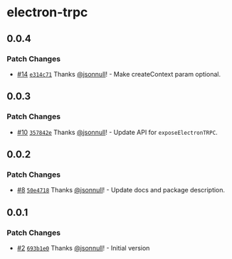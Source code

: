 # electron-trpc

## 0.0.4

### Patch Changes

- [#14](https://github.com/jsonnull/electron-trpc/pull/14) [`e314c71`](https://github.com/jsonnull/electron-trpc/commit/e314c715f5b2734c357a564d23b5717089adb7ef) Thanks [@jsonnull](https://github.com/jsonnull)! - Make createContext param optional.

## 0.0.3

### Patch Changes

- [#10](https://github.com/jsonnull/electron-trpc/pull/10) [`357842e`](https://github.com/jsonnull/electron-trpc/commit/357842e81a8db0d089095a0cb91aa5b647c230d0) Thanks [@jsonnull](https://github.com/jsonnull)! - Update API for `exposeElectronTRPC`.

## 0.0.2

### Patch Changes

- [#8](https://github.com/jsonnull/electron-trpc/pull/8) [`50e4718`](https://github.com/jsonnull/electron-trpc/commit/50e4718d75803a5f2ed4675cfc42f713d3dff62b) Thanks [@jsonnull](https://github.com/jsonnull)! - Update docs and package description.

## 0.0.1

### Patch Changes

- [#2](https://github.com/jsonnull/electron-trpc/pull/2) [`693b1e0`](https://github.com/jsonnull/electron-trpc/commit/693b1e0e30d06c2cba6b1745967e1b3c38f3ed91) Thanks [@jsonnull](https://github.com/jsonnull)! - Initial version
